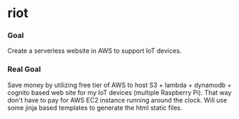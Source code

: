 # riot
### Goal
Create a serverless website in AWS to support IoT devices.
### Real Goal
Save money by utilizing free tier of AWS to host S3 + lambda + dynamodb + cognito based web site for my IoT devices (multiple Raspberry Pi).
That way don't have to pay for AWS EC2 instance running around the clock.
Will use some jinja based templates to generate the html static files.


